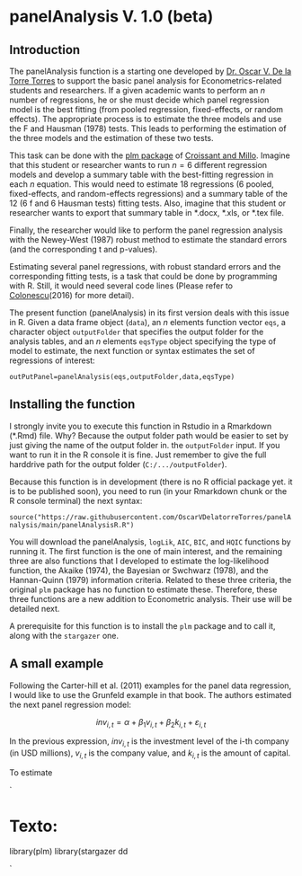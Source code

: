 # panelAnalysis V. 1.0 (beta)
## Introduction
The panelAnalysis function is a starting one developed by [Dr. Oscar V. De la Torre Torres](https://oscardelatorretorres.com) to support the basic panel analysis for Econometrics-related students and researchers. If a given academic wants to perform an $n$ number of regressions, he or she must decide which panel regression model is the best fitting (from pooled regression, fixed-effects, or random effects). The appropriate process is to estimate the three models and use the F and Hausman (1978) tests. This leads to performing the estimation of the three models and the estimation of these two tests.

This task can be done with the [plm package](https://github.com/ycroissant/plm/) of [Croissant and Millo](https://cran.r-project.org/web/packages/plm/vignettes/A_plmPackage.html). Imagine that this student or researcher wants to run $n=6$ different regression models and develop a summary table with the best-fitting regression in each $n$ equation. This would need to estimate 18 regressions (6 pooled, fixed-effects, and random-effects regressions) and a summary table of the 12 (6 f and 6 Hausman tests) fitting tests. Also, imagine that this student or researcher wants to export that summary table in *.docx, *.xls, or *.tex file.

Finally, the researcher would like to perform the panel regression analysis with the Newey-West (1987) robust method to estimate the standard errors (and the corresponding t and p-values).

Estimating several panel regressions, with robust standard errors and the corresponding fitting tests, is a task that could be done by programming with R. Still, it would need several code lines (Please refer to [Colonescu](https://bookdown.org/ccolonescu/RPoE4/)(2016) for more detail).

The present function (panelAnalysis) in its first version deals with this issue in R. Given a data frame object (`data`), an $n$ elements function vector `eqs`, a character object `outputFolder` that specifies the output folder for the analysis tables, and an $n$ elements `eqsType` object specifying the type of model to estimate, the next function or syntax estimates the set of regressions of interest:

`outPutPanel=panelAnalysis(eqs,outputFolder,data,eqsType)`

## Installing the function

I strongly invite you to execute this function in Rstudio in a Rmarkdown (*.Rmd) file. Why? Because the output folder path would be easier to set by just giving the name of the output folder in. the `outputFolder` input. If you want to run it in the R console it is fine. Just remember to give the full harddrive path for the output folder (`C:/.../outputFolder`).

Because this function is in development (there is no R official package yet. it is to be published soon), you need to run (in your Rmarkdown chunk or the R console terminal) the next syntax:

`source("https://raw.githubusercontent.com/OscarVDelatorreTorres/panelAnalysis/main/panelAnalysisR.R")`

You will download the panelAnalysis, `logLik`, `AIC`, `BIC`, and `HQIC` functions by running it. The first function is the one of main interest, and the remaining three are also functions that I developed to estimate the log-likelihood function, the Akaike (1974), the Bayesian or Swchwarz (1978), and the Hannan-Quinn (1979) information criteria. Related to these three criteria, the original `plm` package has no function to estimate these. Therefore, these three functions are a new addition to Econometric analysis. Their use will be detailed next.

A prerequisite for this function is to install the `plm` package and to call it, along with the `stargazer` one.

## A small example

Following the Carter-hill et al. (2011) examples for the panel data regression, I would like to use the Grunfeld example in that book. The authors estimated the next panel regression model:

$$inv_{i,t}=\alpha+\beta_1v_{i,t}+\beta_2k_{i,t}+\varepsilon_{i,t}$$

In the previous expression, $inv_{i,t}$ is the investment level of the i-th company (in USD millions), $v_{i,t}$ is the company value, and $k_{i,t}$ is the amount of capital.

To estimate

`
# Texto:
library(plm)
library(stargazer
dd

`
